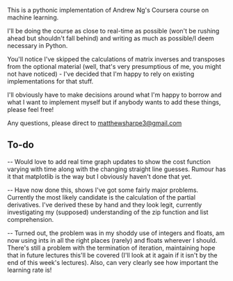 This is a pythonic implementation of Andrew Ng's Coursera course on machine learning.

I'll be doing the course as close to real-time as possible (won't be rushing ahead but shouldn't fall behind) and writing as much as possible/I deem necessary in Python. 

You'll notice I've skipped the calculations of matrix inverses and transposes from the optional material (well, that's very presumptious of me, you might not have noticed) - I've decided that I'm happy to rely on existing implementations for that stuff.

I'll obviously have to make decisions around what I'm happy to borrow and what I want to implement myself but if anybody wants to add these things, please feel free!

Any questions, please direct to matthewsharpe3@gmail.com


## To-do

-- Would love to add real time graph updates to show the cost function varying with time along with the changing straight line guesses. Rumour has it that matplotlib is the way but I obviously haven't done that yet.

-- Have now done this, shows I've got some fairly major problems. Currently the most likely candidate is the calculation of the partial derivatives. I've derived these by hand and they look legit, currently investigating my (supposed) understanding of the zip function and list comprehension.

-- Turned out, the problem was in my shoddy use of integers and floats, am now using ints in all the right places (rarely) and floats wherever I should. There's still a problem with the termination of iteration, maintaining hope that in future lectures this'll be covered (I'll look at it again if it isn't by the end of this week's lectures). Also, can very clearly see how important the learning rate is!

